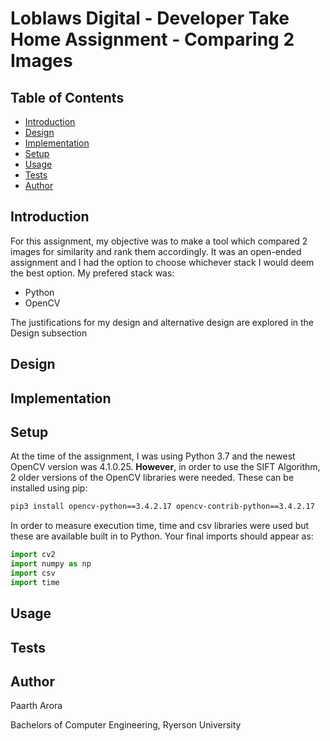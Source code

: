 # Loblaws Digital - Developer Take Home Assignment - Comparing 2 Images

## Table of Contents

* [Introduction](https://github.com/p6arora/LoblawsDigital_ImageComparison#Introduction)
* [Design](https://github.com/p6arora/LoblawsDigital_ImageComparison#Design)
* [Implementation](https://github.com/p6arora/LoblawsDigital_ImageComparison#Implementation)
* [Setup](https://github.com/p6arora/LoblawsDigital_ImageComparison#Setup)
* [Usage](https://github.com/p6arora/LoblawsDigital_ImageComparison#Usage)
* [Tests](https://github.com/p6arora/LoblawsDigital_ImageComparison#Tests)
* [Author](https://github.com/p6arora/LoblawsDigital_ImageComparison#Author)

## Introduction

For this assignment, my objective was to make a tool which compared 2 images for similarity and rank them accordingly. It was an open-ended assignment and I had the option to choose whichever stack I would deem the best option. My prefered stack was:

* Python
* OpenCV

The justifications for my design and alternative design are explored in the Design subsection

## Design

## Implementation

## Setup

At the time of the assignment, I was using Python 3.7 and the newest OpenCV version was 4.1.0.25. **However**, in order to use the SIFT Algorithm, 2 older versions of the OpenCV libraries were needed. These can be installed using pip:

```bash
pip3 install opencv-python==3.4.2.17 opencv-contrib-python==3.4.2.17
```
In order to measure execution time, time and csv libraries were used but these are available built in to Python. Your final imports should appear as:

```python
import cv2
import numpy as np
import csv
import time

```



## Usage

## Tests

## Author

Paarth Arora

Bachelors of Computer Engineering, Ryerson University


